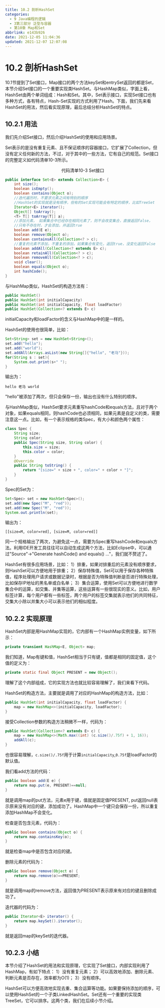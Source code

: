 ```yaml
---
title: 10.2 剖析HashSet
categories:
  - 9 Java编程的逻辑
  - 3第三部分 泛型与容器
  - 第10章 Map和Set
abbrlink: e143b926
date: 2021-12-05 11:04:36
updated: 2021-12-07 12:07:08
---
```

# 10.2 剖析HashSet
10.1节提到了Set接口，Map接口的两个方法keySet和entrySet返回的都是Set，本节介绍Set接口的一个重要实现类HashSet。与HashMap类似，字面上看，HashSet由两个单词组成：Hash和Set。其中，Set表示接口，实现Set接口也有多种方式，各有特点，Hash-Set实现的方式利用了Hash。下面，我们先来看HashSet的用法，然后看实现原理，最后总结分析HashSet的特点。

## 10.2.1 用法
我们先介绍Set接口，然后介绍HashSet的使用和应用场景。

Set表示的是没有重复元素、且不保证顺序的容器接口，它扩展了Collection，但没有定义任何新的方法，不过，对于其中的一些方法，它有自己的规范。Set接口的完整定义如代码清单10-3所示。

<center>代码清单10-3 Set接口</center>

```java
public interface Set<E> extends Collection<E> {
    int size();
    boolean isEmpty();
    boolean contains(Object o);
    //迭代遍历时，不要求元素之间有特别的顺序
    //HashSet的实现就是没有顺序，但有的Set实现可能会有特定的顺序，比如TreeSet
    Iterator<E> iterator();
    Object[] toArray();
    <T> T[] toArray(T[] a);
    //添加元素， 如果集合中已经存在相同元素了，则不会改变集合，直接返回false，
    //只有不存在时，才会添加，并返回true
    boolean add(E e);
    boolean remove(Object o);
    boolean containsAll(Collection<? > c);
    //重复的元素不添加，不重复的添加，如果集合有变化，返回true，没变化返回false
    boolean addAll(Collection<? extends E> c);
    boolean retainAll(Collection<? > c);
    boolean removeAll(Collection<? > c);
    void clear();
    boolean equals(Object o);
    int hashCode();
}
```

与HashMap类似，HashSet的构造方法有：

```java
public HashSet()
public HashSet(int initialCapacity)
public HashSet(int initialCapacity, float loadFactor)
public HashSet(Collection<? extends E> c)
```

initialCapacity和loadFactor的含义与HashMap中的是一样的。

HashSet的使用也很简单，比如：

```java
Set<String> set = new HashSet<String>();
set.add("hello");
set.add("world");
set.addAll(Arrays.asList(new String[]{"hello", "老马"}));
for(String s : set){
    System.out.print(s+" ");
}
```

输出为：

```
hello 老马 world
```

"hello"被添加了两次，但只会保存一份，输出也没有什么特别的顺序。

与HashMap类似，HashSet要求元素重写hashCode和equals方法，且对于两个对象，如果equals相同，则hashCode也必须相同，如果元素是自定义的类，需要注意这一点。比如，有一个表示规格的类Spec，有大小和颜色两个属性：

```java
class Spec {
    String size;
    String color;
    public Spec(String size, String color) {
        this.size = size;
        this.color = color;
    }
    @Override
    public String toString() {
        return "[size=" + size + ", color=" + color + "]";
    }
}
```

Spec的Set为：

```java
Set<Spec> set = new HashSet<Spec>();
set.add(new Spec("M", "red"));
set.add(new Spec("M", "red"));
System.out.println(set);
```

输出为：

```
[[size=M, color=red], [size=M, color=red]]
```

同一个规格输出了两次，为避免这一点，需要为Spec重写hashCode和equals方法。利用IDE开发工具往往可以自动生成这两个方法，比如Eclipse中，可以通过"Source"->"Generate hashCode() and equals() ..."，我们就不赘述了。

HashSet有很多应用场景，比如：
1）排重，如果对排重后的元素没有顺序要求，则HashSet可以方便地用于排重；
2）保存特殊值，Set可以用于保存各种特殊值，程序处理用户请求或数据记录时，根据是否为特殊值判断是否进行特殊处理，比如保存IP地址的黑名单或白名单；
3）集合运算，使用Set可以方便地进行数学集合中的运算，如交集、并集等运算，这些运算有一些很现实的意义。比如，用户标签计算，每个用户都有一些标签，两个用户的标签交集就表示他们的共同特征，交集大小除以并集大小可以表示他们的相似程度。

## 10.2.2 实现原理
HashSet内部是用HashMap实现的，它内部有一个HashMap实例变量，如下所示：

```java
private transient HashMap<E, Object> map;
```

我们知道，Map有键和值，HashSet相当于只有键，值都是相同的固定值，这个值的定义为：

```java
private static final Object PRESENT = new Object();
```

理解了这个内部组成，它的实现方法也就比较容易理解了，我们来看下代码。

HashSet的构造方法，主要就是调用了对应的HashMap的构造方法，比如：

```java
public HashSet(int initialCapacity, float loadFactor) {
    map = new HashMap<>(initialCapacity, loadFactor);
}
```

接受Collection参数的构造方法稍微不一样，代码为：

```java
public HashSet(Collection<? extends E> c) {
    map = new HashMap<>(Math.max((int) (c.size()/.75f) + 1, 16));
    addAll(c);
}
```

也很容易理解，`c.size()/.75f`用于计算`initialCapacity`,`0.75f`是loadFactor的默认值。

我们看add方法的代码：

```java
public boolean add(E e) {
    return map.put(e, PRESENT)==null;
}
```

就是调用map的put方法，元素e用于键，值就是固定值PRESENT, put返回null表示原来没有对应的键，添加成功了。HashMap中一个键只会保存一份，所以重复添加HashMap不会变化。

检查是否包含元素，代码为：

```java
public boolean contains(Object o) {
    return map.containsKey(o);
}
```

就是检查map中是否包含对应的键。

删除元素的代码为：

```java
public boolean remove(Object o) {
    return map.remove(o)==PRESENT;
}
```

就是调用map的remove方法，返回值为PRESENT表示原来有对应的键且删除成功了。

迭代器的代码为：

```java
public Iterator<E> iterator() {
    return map.keySet().iterator();
}
```

就是返回map的keySet的迭代器。

## 10.2.3 小结
本节介绍了HashSet的用法和实现原理，它实现了Set接口，内部实现利用了HashMap，有如下特点：
1）没有重复元素；
2）可以高效地添加、删除元素、判断元素是否存在，效率都为O(1)；
3）没有顺序。

HashSet可以方便高效地实现去重、集合运算等功能。如果要保持添加的顺序，可以使用HashSet的一个子类LinkedHashSet。Set还有一个重要的实现类TreeSet，它可以排序。这两个类，我们在后续小节介绍。
